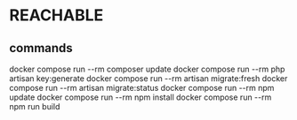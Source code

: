 # REACHABLE

## commands

docker compose run --rm composer update
docker compose run --rm php artisan key:generate
docker compose run --rm artisan migrate:fresh
docker compose run --rm artisan migrate:status
docker compose run --rm npm update
docker compose run --rm npm install
docker compose run --rm npm run build
